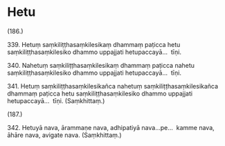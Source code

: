 

# Hetu







(186.)

339\. Hetuṃ saṃkiliṭṭhasaṃkilesikaṃ dhammaṃ paṭicca hetu saṃkiliṭṭhasaṃkilesiko dhammo uppajjati hetupaccayā…  tīṇi.

340\. Nahetuṃ saṃkiliṭṭhasaṃkilesikaṃ dhammaṃ paṭicca nahetu saṃkiliṭṭhasaṃkilesiko dhammo uppajjati hetupaccayā…  tīṇi.

341\. Hetuṃ saṃkiliṭṭhasaṃkilesikañca nahetuṃ saṃkiliṭṭhasaṃkilesikañca dhammaṃ paṭicca hetu saṃkiliṭṭhasaṃkilesiko dhammo uppajjati hetupaccayā…  tīṇi. (Saṃkhittaṃ.)

(187.)

342\. Hetuyā nava, ārammaṇe nava, adhipatiyā nava…pe…  kamme nava, āhāre nava, avigate nava. (Saṃkhittaṃ.)




